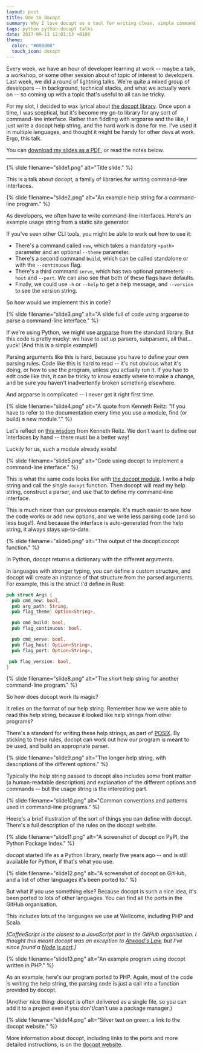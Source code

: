 ```yaml
---
layout: post
title: Ode to docopt
summary: Why I love docopt as a tool for writing clean, simple command-line interfaces.
tags: python python:docopt talks
date: 2017-09-11 12:01:13 +0100
theme:
  color: "#008000"
  touch_icon: docopt
---
```


Every week, we have an hour of developer learning at work -- maybe a talk, a workshop, or some other session about of topic of interest to developers.
Last week, we did a round of lightning talks.
We're quite a mixed group of developers -- in background, technical stacks, and what we actually work on -- so coming up with a topic that's useful to all can be tricky.

For my slot, I decided to wax lyrical about [the docopt library][docopt].
Once upon a time, I was sceptical, but it's become my go-to library for any sort of command-line interface.
Rather than fiddling with argparse and the like, I just write a docopt help string, and the hard work is done for me.
I've used it in multiple languages, and thought it might be handy for other devs at work.
Ergo, this talk.

You can [download my slides as a PDF](/slides/docopt/docopt_slides.pdf), or read the notes below.

---

{%
  slide
  filename="slide1.png"
  alt="Title slide."
%}

This is a talk about docopt, a family of libraries for writing command-line interfaces.

{%
  slide
  filename="slide2.png"
  alt="An example help string for a command-line program."
%}

As developers, we often have to write command-line interfaces.
Here's an example usage string from a static site generator.

If you've seen other CLI tools, you might be able to work out how to use it:

*   There's a command called `new`, which takes a mandatory `<path>` parameter and an optional `--theme` parameter.
*   There's a second command `build`, which can be called standalone or with the `--continuous` flag.
*   There's a third command `serve`, which has two optional parameters: `--host` and `--port`.
    We can also see that both of these flags have defaults.
*   Finally, we could use `-h` or `--help` to get a help message, and `--version` to see the version string.

So how would we implement this in code?

{%
  slide
  filename="slide3.png"
  alt="A slide full of code using argparse to parse a command-line interface."
%}

If we're using Python, we might use [argparse][argparse] from the standard library.
But this code is pretty mucky: we have to set up parsers, subparsers, all that… yuck!
(And this is a simple example!)

Parsing arguments like this is hard, because you have to define your own parsing rules.
Code like this is hard to read -- it's not obvious what it's doing, or how to use the program, unless you actually run it.
If you hae to edit code like this, it can be tricky to know exactly where to make a change, and be sure you haven't inadvertently broken something elsewhere.

And argparse is complicated -- I never get it right first time.

{%
  slide
  filename="slide4.png"
  alt="A quote from Kenneth Reitz: “If you have to refer to the documentation every time you use a module, find (or build) a new module.”."
%}

Let's reflect on [this wisdom][wisdom] from Kenneth Reitz.
We don't want to define our interfaces by hand -- there must be a better way!

Luckily for us, such a module already exists!

{%
  slide
  filename="slide5.png"
  alt="Code using docopt to implement a command-line interface."
%}

This is what the same code looks like with [the docopt module][module].
I write a help string and call the single `docopt` function.
Then docopt will read my help string, construct a parser, and use that to define my command-line interface.

This is much nicer than our previous example.
It's much easier to see how the code works or add new options, and we write less parsing code (and so less bugs!).
And because the interface is auto-generated from the help string, it always stays up-to-date.

{%
  slide
  filename="slide6.png"
  alt="The output of the docopt.docopt function."
%}

In Python, docopt returns a dictionary with the different arguments.

In languages with stronger typing, you can define a custom structure, and docopt will create an instance of that structure from the parsed arguments.
For example, this is the struct I'd define in Rust:

```rust
pub struct Args {
  pub cmd_new: bool,
  pub arg_path: String,
  pub flag_theme: Option<String>,

  pub cmd_build: bool,
  pub flag_continuous: bool,

  pub cmd_serve: bool,
  pub flag_host: Option<String>,
  pub flag_port: Option<String>,

 pub flag_version: bool,
}
```

{%
  slide
  filename="slide8.png"
  alt="The short help string for another command-line program."
%}

So how does docopt work its magic?

It relies on the format of our help string.
Remember how we were able to read this help string, because it looked like help strings from other programs?

There's a standard for writing these help strings, as part of [POSIX][posix].
By sticking to these rules, docopt can work out how our program is meant to be used, and build an appropriate parser.

{%
  slide
  filename="slide9.png"
  alt="The longer help string, with descriptions of the different options."
%}

Typically the help string passed to docopt also includes some front matter (a human-readable description) and explanation of the different options and commands -- but the usage string is the interesting part.

{%
  slide
  filename="slide10.png"
  alt="Common conventions and patterns used in command-line programs."
%}

Heere's a brief illustration of the sort of things you can define with docopt.
There's a full description of the rules on the docopt website.

{%
  slide
  filename="slide11.png"
  alt="A screenshot of docopt on PyPI, the Python Package Index."
%}

docopt started life as a Python library, nearly five years ago -- and is still available for Python, if that's what you use.

{%
  slide
  filename="slide12.png"
  alt="A screenshot of docopt on GitHub, and a list of other languages it's been ported to."
%}

But what if you use something else?
Because docopt is such a nice idea, it's been ported to lots of other languages.
You can find all the ports in the GitHub organisation.

This includes lots of the languages we use at Wellcome, including PHP and Scala.

*[CoffeeScript is the closest to a JavaScript port in the GitHub organisation. I thought this meant docopt was an exception to [Atwood's Law][atwood], but I've since found a [Node.js port][nodejs].]*

{%
  slide
  filename="slide13.png"
  alt="An example program using docopt written in PHP."
%}

As an example, here's our program ported to PHP.
Again, most of the code is writing the help string, the parsing code is just a call into a function provided by docopt.

(Another nice thing: docopt is often delivered as a single file, so you can add it to a project even if you don't/can't use a package manager.)

{%
  slide
  filename="slide14.png"
  alt="Silver text on green: a link to the docopt website."
%}

More information about docopt, including links to the ports and more detailed instructions, is on the [docopt website][docopt].

[argparse]: https://docs.python.org/3.5/library/argparse.html
[wisdom]: https://github.com/kennethreitz/python-for-humans/blob/master/python-for-humans/1_content.md#the-litmus-test
[module]: https://pypi.org/project/docopt/
[posix]: https://en.wikipedia.org/wiki/POSIX
[atwood]: https://blog.codinghorror.com/the-principle-of-least-power/
[nodejs]: https://github.com/felixSchl/neodoc
[docopt]: http://docopt.org
